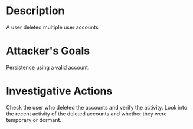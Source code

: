 # Description
A user deleted multiple user accounts
# Attacker's Goals
Persistence using a valid account.
# Investigative Actions
Check the user who deleted the accounts and verify the activity.
Look into the recent activity of the deleted accounts and whether they were temporary or dormant.
